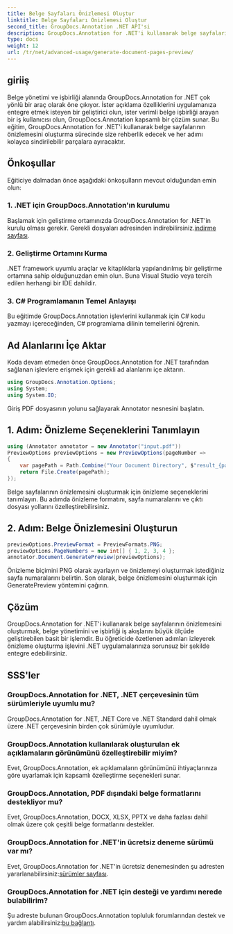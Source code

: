 ```yaml
---
title: Belge Sayfaları Önizlemesi Oluştur
linktitle: Belge Sayfaları Önizlemesi Oluştur
second_title: GroupDocs.Annotation .NET API'si
description: GroupDocs.Annotation for .NET'i kullanarak belge sayfalarının önizlemesini verimli bir şekilde nasıl oluşturacağınızı öğrenin. Bu kapsamlı ürünle belge yönetimi iş akışlarınızı geliştirin.
type: docs
weight: 12
url: /tr/net/advanced-usage/generate-document-pages-preview/
---
```

## giriiş
Belge yönetimi ve işbirliği alanında GroupDocs.Annotation for .NET çok yönlü bir araç olarak öne çıkıyor. İster açıklama özelliklerini uygulamanıza entegre etmek isteyen bir geliştirici olun, ister verimli belge işbirliği arayan bir iş kullanıcısı olun, GroupDocs.Annotation kapsamlı bir çözüm sunar. Bu eğitim, GroupDocs.Annotation for .NET'i kullanarak belge sayfalarının önizlemesini oluşturma sürecinde size rehberlik edecek ve her adımı kolayca sindirilebilir parçalara ayıracaktır.
## Önkoşullar
Eğiticiye dalmadan önce aşağıdaki önkoşulların mevcut olduğundan emin olun:
### 1. .NET için GroupDocs.Annotation'ın kurulumu
 Başlamak için geliştirme ortamınızda GroupDocs.Annotation for .NET'in kurulu olması gerekir. Gerekli dosyaları adresinden indirebilirsiniz.[indirme sayfası](https://releases.groupdocs.com/annotation/net/).
### 2. Geliştirme Ortamını Kurma
.NET framework uyumlu araçlar ve kitaplıklarla yapılandırılmış bir geliştirme ortamına sahip olduğunuzdan emin olun. Buna Visual Studio veya tercih edilen herhangi bir IDE dahildir.
### 3. C# Programlamanın Temel Anlayışı
Bu eğitimde GroupDocs.Annotation işlevlerini kullanmak için C# kodu yazmayı içereceğinden, C# programlama dilinin temellerini öğrenin.

## Ad Alanlarını İçe Aktar
Koda devam etmeden önce GroupDocs.Annotation for .NET tarafından sağlanan işlevlere erişmek için gerekli ad alanlarını içe aktarın.

```csharp
using GroupDocs.Annotation.Options;
using System;
using System.IO;

```
Giriş PDF dosyasının yolunu sağlayarak Annotator nesnesini başlatın.
## 1. Adım: Önizleme Seçeneklerini Tanımlayın
```csharp
using (Annotator annotator = new Annotator("input.pdf"))
PreviewOptions previewOptions = new PreviewOptions(pageNumber =>
{
    var pagePath = Path.Combine("Your Document Directory", $"result_{pageNumber}.png");
    return File.Create(pagePath);
});
```
Belge sayfalarının önizlemesini oluşturmak için önizleme seçeneklerini tanımlayın. Bu adımda önizleme formatını, sayfa numaralarını ve çıktı dosyası yollarını özelleştirebilirsiniz.
## 2. Adım: Belge Önizlemesini Oluşturun
```csharp
previewOptions.PreviewFormat = PreviewFormats.PNG;
previewOptions.PageNumbers = new int[] { 1, 2, 3, 4 };
annotator.Document.GeneratePreview(previewOptions);
```
Önizleme biçimini PNG olarak ayarlayın ve önizlemeyi oluşturmak istediğiniz sayfa numaralarını belirtin. Son olarak, belge önizlemesini oluşturmak için GeneratePreview yöntemini çağırın.

## Çözüm
GroupDocs.Annotation for .NET'i kullanarak belge sayfalarının önizlemesini oluşturmak, belge yönetimini ve işbirliği iş akışlarını büyük ölçüde geliştirebilen basit bir işlemdir. Bu öğreticide özetlenen adımları izleyerek önizleme oluşturma işlevini .NET uygulamalarınıza sorunsuz bir şekilde entegre edebilirsiniz.
## SSS'ler
### GroupDocs.Annotation for .NET, .NET çerçevesinin tüm sürümleriyle uyumlu mu?
GroupDocs.Annotation for .NET, .NET Core ve .NET Standard dahil olmak üzere .NET çerçevesinin birden çok sürümüyle uyumludur.
### GroupDocs.Annotation kullanılarak oluşturulan ek açıklamaların görünümünü özelleştirebilir miyim?
Evet, GroupDocs.Annotation, ek açıklamaların görünümünü ihtiyaçlarınıza göre uyarlamak için kapsamlı özelleştirme seçenekleri sunar.
### GroupDocs.Annotation, PDF dışındaki belge formatlarını destekliyor mu?
Evet, GroupDocs.Annotation, DOCX, XLSX, PPTX ve daha fazlası dahil olmak üzere çok çeşitli belge formatlarını destekler.
### GroupDocs.Annotation for .NET'in ücretsiz deneme sürümü var mı?
Evet, GroupDocs.Annotation for .NET'in ücretsiz denemesinden şu adresten yararlanabilirsiniz:[sürümler sayfası](https://releases.groupdocs.com/).
### GroupDocs.Annotation for .NET için desteği ve yardımı nerede bulabilirim?
 Şu adreste bulunan GroupDocs.Annotation topluluk forumlarından destek ve yardım alabilirsiniz:[bu bağlantı](https://forum.groupdocs.com/c/annotation/10).